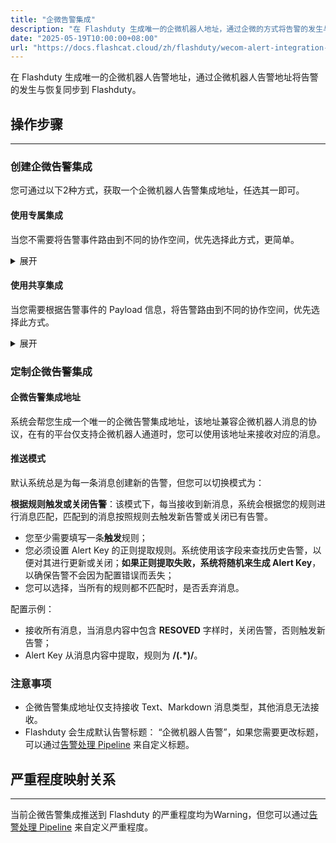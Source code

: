 ```yaml
---
title: "企微告警集成"
description: "在 Flashduty 生成唯一的企微机器人地址，通过企微的方式将告警的发生与恢复同步到 Flashduty"
date: "2025-05-19T10:00:00+08:00"
url: "https://docs.flashcat.cloud/zh/flashduty/wecom-alert-integration-guide"
---
```


在 Flashduty 生成唯一的企微机器人告警地址，通过企微机器人告警地址将告警的发生与恢复同步到 Flashduty。

<div class="hide">

## 操作步骤
---

### 创建企微告警集成

您可通过以下2种方式，获取一个企微机器人告警集成地址，任选其一即可。

#### 使用专属集成

当您不需要将告警事件路由到不同的协作空间，优先选择此方式，更简单。

<details>
  <summary>展开</summary>
  
  1. 进入 Flashduty 控制台，选择 **协作空间**，进入某个空间的详情页面
  2. 选择 **集成数据** tab，点击 **添加一个集成**，进入添加集成页面
  3. 选择 **企微告警** 集成，点击 **保存**，生成卡片。
  4. 点击生成的卡片，可以查看到 **企微告警集成地址**，复制备用，完成。
    
</details>

#### 使用共享集成

当您需要根据告警事件的 Payload 信息，将告警路由到不同的协作空间，优先选择此方式。

<details>
  <summary>展开</summary>
  
  1. 进入 Flashduty 控制台，选择 **集成中心=>告警事件**，进入集成选择页面。
  2. 选择 **企微告警** 集成：
        - **集成名称**：为当前集成定义一个名称。
        - **消息类型**：选择企微告警消息类型，目前仅支持 Text、Markdown。
        - **推送模式**：选择企微告警在何种情况下触发或恢复告警。
  3. 复制当前页面的 **企微告警集成地址** 备用。
  4. 配置默认路由，并选择对应的协作空间（集成创建后可以前往 `路由` 进行更多路由规则的配置）。
  5. 完成。
    
</details>
</div>

### 定制企微告警集成

#### 企微告警集成地址

系统会帮您生成一个唯一的企微告警集成地址，该地址兼容企微机器人消息的协议，在有的平台仅支持企微机器人通道时，您可以使用该地址来接收对应的消息。

#### 推送模式

默认系统总是为每一条消息创建新的告警，但您可以切换模式为：

**根据规则触发或关闭告警**：该模式下，每当接收到新消息，系统会根据您的规则进行消息匹配，匹配到的消息按照规则去触发新告警或关闭已有告警。

   - 您至少需要填写一条**触发**规则；
   - 您必须设置 Alert Key 的正则提取规则。系统使用该字段来查找历史告警，以便对其进行更新或关闭；**如果正则提取失败，系统将随机来生成 Alert Key**，以确保告警不会因为配置错误而丢失；
   - 您可以选择，当所有的规则都不匹配时，是否丢弃消息。

   配置示例：

   - 接收所有消息，当消息内容中包含 **RESOVED** 字样时，关闭告警，否则触发新告警；
   - Alert Key 从消息内容中提取，规则为 **/(.\*)/**。


### 注意事项
- 企微告警集成地址仅支持接收 Text、Markdown 消息类型，其他消息无法接收。
- Flashduty 会生成默认告警标题： “企微机器人告警”，如果您需要更改标题，可以通过[告警处理 Pipeline](https://docs.flashcat.cloud/zh/flashduty/alert-pipelines) 来自定义标题。

## 严重程度映射关系
---

当前企微告警集成推送到 Flashduty 的严重程度均为Warning，但您可以通过[告警处理 Pipeline](https://docs.flashcat.cloud/zh/flashduty/alert-pipelines) 来自定义严重程度。